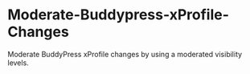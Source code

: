 # Moderate-Buddypress-xProfile-Changes
Moderate BuddyPress xProfile changes by using a moderated visibility levels.

